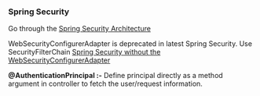 ### Spring Security
Go through the <a href="https://spring.io/guides/topicals/spring-security-architecture">Spring Security Architecture</a>

WebSecurityConfigurerAdapter is deprecated in latest Spring Security. Use SecurityFilterChain <a href="https://spring.io/blog/2022/02/21/spring-security-without-the-websecurityconfigureradapter">Spring Security without the WebSecurityConfigurerAdapter</a>

<B>@AuthenticationPrincipal :-</B>
Define principal directly as a method argument in controller to fetch the user/request information.

